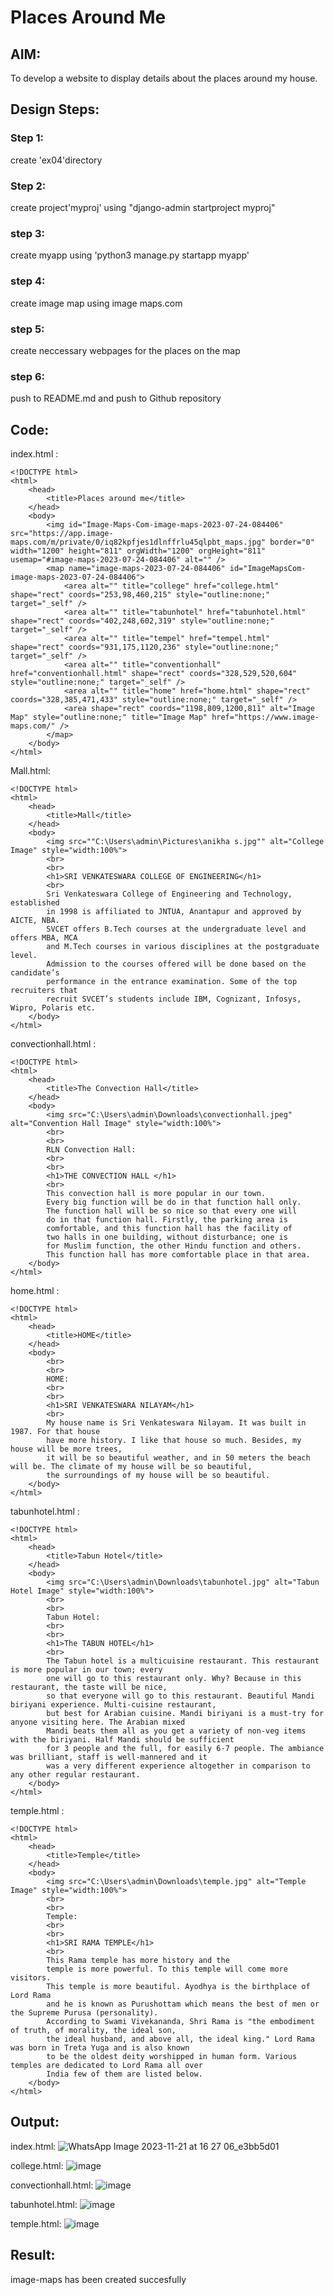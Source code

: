 # Places Around Me
## AIM:
To develop a website to display details about the places around my house.

## Design Steps:

### Step 1:
create 'ex04'directory
### Step 2:
create project'myproj' using "django-admin startproject myproj"
### step 3:
create myapp using 'python3 manage.py startapp myapp'
### step 4:
create image map using image maps.com
### step 5:
create neccessary webpages for the places on the map
### step 6:
push to README.md and push to Github repository
## Code:
index.html :

```
<!DOCTYPE html>
<html>
    <head>
        <title>Places around me</title>
    </head> 
    <body>
        <img id="Image-Maps-Com-image-maps-2023-07-24-084406" src="https://app.image-maps.com/m/private/0/iq82kpfjes1dlnffrlu45qlpbt_maps.jpg" border="0" width="1200" height="811" orgWidth="1200" orgHeight="811" usemap="#image-maps-2023-07-24-084406" alt="" />
        <map name="image-maps-2023-07-24-084406" id="ImageMapsCom-image-maps-2023-07-24-084406">
            <area alt="" title="college" href="college.html" shape="rect" coords="253,98,460,215" style="outline:none;" target="_self" />
            <area alt="" title="tabunhotel" href="tabunhotel.html" shape="rect" coords="402,248,602,319" style="outline:none;" target="_self" />
            <area alt="" title="tempel" href="tempel.html" shape="rect" coords="931,175,1120,236" style="outline:none;" target="_self" />
            <area alt="" title="conventionhall" href="conventionhall.html" shape="rect" coords="328,529,520,604" style="outline:none;" target="_self" />
            <area alt="" title="home" href="home.html" shape="rect" coords="328,385,471,433" style="outline:none;" target="_self" />
            <area shape="rect" coords="1198,809,1200,811" alt="Image Map" style="outline:none;" title="Image Map" href="https://www.image-maps.com/" />
        </map>
    </body>
</html>
```
Mall.html:

```
<!DOCTYPE html>
<html>
    <head>
        <title>Mall</title>
    </head>  
    <body>
        <img src=""C:\Users\admin\Pictures\anikha s.jpg"" alt="College Image" style="width:100%">
        <br>
        <br>
        <h1>SRI VENKATESWARA COLLEGE OF ENGINEERING</h1>
        <br>
        Sri Venkateswara College of Engineering and Technology, established
        in 1998 is affiliated to JNTUA, Anantapur and approved by AICTE, NBA.
        SVCET offers B.Tech courses at the undergraduate level and offers MBA, MCA
        and M.Tech courses in various disciplines at the postgraduate level.
        Admission to the courses offered will be done based on the candidate’s
        performance in the entrance examination. Some of the top recruiters that
        recruit SVCET’s students include IBM, Cognizant, Infosys, Wipro, Polaris etc. 
    </body>  
</html>
```
convectionhall.html :

```
<!DOCTYPE html>
<html>
    <head>
        <title>The Convection Hall</title> 
    </head>  
    <body>
        <img src="C:\Users\admin\Downloads\convectionhall.jpeg" alt="Convention Hall Image" style="width:100%">
        <br>
        <br>
        RLN Convection Hall:
        <br>
        <br>
        <h1>THE CONVECTION HALL </h1>
        <br>
        This convection hall is more popular in our town.
        Every big function will be do in that function hall only.
        The function hall will be so nice so that every one will
        do in that function hall. Firstly, the parking area is
        comfortable, and this function hall has the facility of
        two halls in one building, without disturbance; one is
        for Muslim function, the other Hindu function and others.
        This function hall has more comfortable place in that area.
    </body>  
</html>
```
home.html :
```
<!DOCTYPE html>
<html>
    <head>
        <title>HOME</title> 
    </head>  
    <body>
        <br>
        <br>
        HOME:
        <br>
        <br>
        <h1>SRI VENKATESWARA NILAYAM</h1>
        <br>
        My house name is Sri Venkateswara Nilayam. It was built in 1987. For that house 
        have more history. I like that house so much. Besides, my house will be more trees,
        it will be so beautiful weather, and in 50 meters the beach will be. The climate of my house will be so beautiful,
        the surroundings of my house will be so beautiful.
    </body>  
</html>
```
tabunhotel.html :
```
<!DOCTYPE html>
<html>
    <head>
        <title>Tabun Hotel</title> 
    </head>  
    <body>
        <img src="C:\Users\admin\Downloads\tabunhotel.jpg" alt="Tabun Hotel Image" style="width:100%">
        <br>
        <br>
        Tabun Hotel:
        <br>
        <br>
        <h1>The TABUN HOTEL</h1>
        <br>
        The Tabun hotel is a multicuisine restaurant. This restaurant is more popular in our town; every
        one will go to this restaurant only. Why? Because in this restaurant, the taste will be nice,
        so that everyone will go to this restaurant. Beautiful Mandi biriyani experience. Multi-cuisine restaurant,
        but best for Arabian cuisine. Mandi biriyani is a must-try for anyone visiting here. The Arabian mixed
        Mandi beats them all as you get a variety of non-veg items with the biriyani. Half Mandi should be sufficient
        for 3 people and the full, for easily 6-7 people. The ambiance was brilliant, staff is well-mannered and it
        was a very different experience altogether in comparison to any other regular restaurant.
    </body>  
</html>
```
temple.html :
```
<!DOCTYPE html>
<html>
    <head>
        <title>Temple</title> 
    </head>  
    <body>
        <img src="C:\Users\admin\Downloads\temple.jpg" alt="Temple Image" style="width:100%">
        <br>
        <br>
        Temple:
        <br>
        <br>
        <h1>SRI RAMA TEMPLE</h1>
        <br>
        This Rama temple has more history and the 
        temple is more powerful. To this temple will come more visitors.
        This temple is more beautiful. Ayodhya is the birthplace of Lord Rama
        and he is known as Purushottam which means the best of men or the Supreme Purusa (personality).
        According to Swami Vivekananda, Shri Rama is "the embodiment of truth, of morality, the ideal son,
        the ideal husband, and above all, the ideal king." Lord Rama was born in Treta Yuga and is also known
        to be the oldest deity worshipped in human form. Various temples are dedicated to Lord Rama all over
        India few of them are listed below.
    </body>  
</html>

```


## Output:
index.html:
![WhatsApp Image 2023-11-21 at 16 27 06_e3bb5d01](https://github.com/SANTHAN-2006/Ex-04-webTech_imagemap/assets/80164014/e67ea816-951e-40b1-bdf9-d90ce515138b)

college.html:
![image](https://github.com/SANTHAN-2006/Ex-04-webTech_imagemap/assets/80164014/eb7fb4da-be42-4af7-aff2-62a55d92d63a)

convectionhall.html:
![image](https://github.com/SANTHAN-2006/Ex-04-webTech_imagemap/assets/80164014/7bb42eb8-309e-4a72-b071-b78fc530df67)

tabunhotel.html:
![image](https://github.com/SANTHAN-2006/Ex-04-webTech_imagemap/assets/80164014/1da529d0-685f-4960-aeaa-9ccfb537fd49)

temple.html:
![image](https://github.com/SANTHAN-2006/Ex-04-webTech_imagemap/assets/80164014/87544148-9424-4094-b33b-f3e325cdce1a)


## Result:
image-maps has been created succesfully

